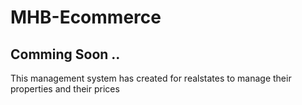# MHB-Ecommerce
## Comming Soon .. 
This management system has created for realstates to manage their properties and their prices
